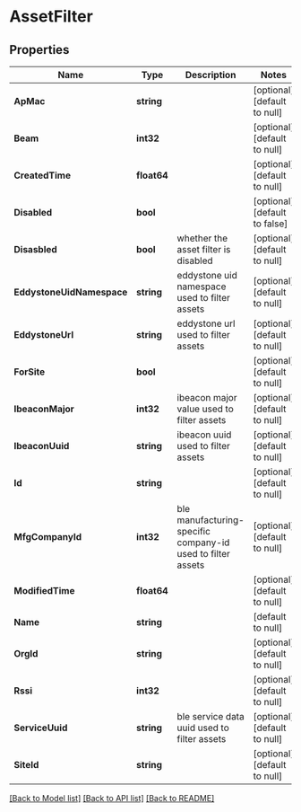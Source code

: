# AssetFilter

## Properties
Name | Type | Description | Notes
------------ | ------------- | ------------- | -------------
**ApMac** | **string** |  | [optional] [default to null]
**Beam** | **int32** |  | [optional] [default to null]
**CreatedTime** | **float64** |  | [optional] [default to null]
**Disabled** | **bool** |  | [optional] [default to false]
**Disasbled** | **bool** | whether the asset filter is disabled | [optional] [default to null]
**EddystoneUidNamespace** | **string** | eddystone uid namespace used to filter assets | [optional] [default to null]
**EddystoneUrl** | **string** | eddystone url used to filter assets | [optional] [default to null]
**ForSite** | **bool** |  | [optional] [default to null]
**IbeaconMajor** | **int32** | ibeacon major value used to filter assets | [optional] [default to null]
**IbeaconUuid** | **string** | ibeacon uuid used to filter assets | [optional] [default to null]
**Id** | **string** |  | [optional] [default to null]
**MfgCompanyId** | **int32** | ble manufacturing-specific company-id used to filter assets | [optional] [default to null]
**ModifiedTime** | **float64** |  | [optional] [default to null]
**Name** | **string** |  | [default to null]
**OrgId** | **string** |  | [optional] [default to null]
**Rssi** | **int32** |  | [optional] [default to null]
**ServiceUuid** | **string** | ble service data uuid used to filter assets | [optional] [default to null]
**SiteId** | **string** |  | [optional] [default to null]

[[Back to Model list]](../README.md#documentation-for-models) [[Back to API list]](../README.md#documentation-for-api-endpoints) [[Back to README]](../README.md)


